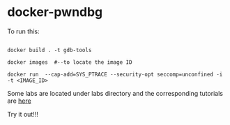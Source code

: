 # docker-pwndbg

To run this:
```

docker build . -t gdb-tools

docker images  #--to locate the image ID

docker run  --cap-add=SYS_PTRACE --security-opt seccomp=unconfined -i -t <IMAGE_ID>

```
Some labs are located under labs directory and the corresponding tutorials are [here](https://tc.gts3.org/cs6265/2019/tut/tut01-warmup1.html)
 
 Try it out!!!
